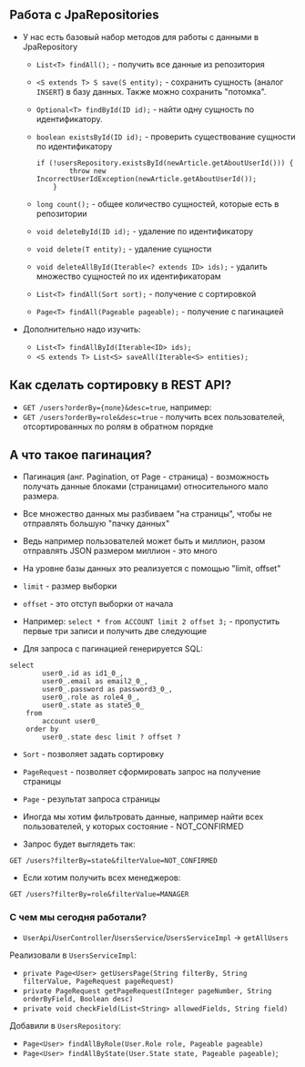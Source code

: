 ## Работа с JpaRepositories

* У нас есть базовый набор методов для работы с данными в JpaRepository
  * `List<T> findAll();` - получить все данные из репозитория
  * `<S extends T> S save(S entity);` - сохранить сущность (аналог `INSERT`) в базу данных. Также можно сохранить "потомка".
  * `Optional<T> findById(ID id);` - найти одну сущность по идентификатору.
  * `boolean existsById(ID id);` - проверить существование сущности по идентификатору
  
    ```
    if (!usersRepository.existsById(newArticle.getAboutUserId())) {
            throw new IncorrectUserIdException(newArticle.getAboutUserId());
        }
    ```
  
  * `long count();` - общее количество сущностей, которые есть в репозитории
  * `void deleteById(ID id);` - удаление по идентификатору
  * `void delete(T entity);` - удаление сущности
  * `void deleteAllById(Iterable<? extends ID> ids);` - удалить множество сущностей по их идентификаторам
  * `List<T> findAll(Sort sort);` - получение с сортировкой
  * `Page<T> findAll(Pageable pageable);` - получение с пагинацией

* Дополнительно надо изучить:
  * `List<T> findAllById(Iterable<ID> ids);`
  * `<S extends T> List<S> saveAll(Iterable<S> entities);`

## Как сделать сортировку в REST API?

* `GET /users?orderBy={поле}&desc=true`, например:
* `GET /users?orderBy=role&desc=true` - получить всех пользователей, отсортированных по ролям в обратном порядке

## А что такое пагинация?

* Пагинация (анг. Pagination, от Page - страница) - возможность получать данные блоками (страницами) относительного мало размера.
* Все множество данных мы разбиваем "на страницы", чтобы не отправлять большую "пачку данных"
* Ведь например пользователей может быть и миллион, разом отправлять JSON размером миллион - это много
* На уровне базы данных это реализуется с помощью "limit, offset"
* `limit` - размер выборки
* `offset` - это отступ выборки от начала
* Например: `select * from ACCOUNT limit 2 offset 3;` - пропустить первые три записи и получить две следующие

* Для запроса с пагинацией генерируется SQL:

```
select
        user0_.id as id1_0_,
        user0_.email as email2_0_,
        user0_.password as password3_0_,
        user0_.role as role4_0_,
        user0_.state as state5_0_ 
    from
        account user0_ 
    order by
        user0_.state desc limit ? offset ?
```

* `Sort` - позволяет задать сортировку
* `PageRequest` - позволяет сформировать запрос на получение страницы
* `Page` - результат запроса страницы

* Иногда мы хотим фильтровать данные, например найти всех пользователей, у которых состояние - NOT_CONFIRMED
* Запрос будет выглядеть так:

```
GET /users?filterBy=state&filterValue=NOT_CONFIRMED
```

* Если хотим получить всех менеджеров:

```
GET /users?filterBy=role&filterValue=MANAGER
```

### С чем мы сегодня работали?

* `UserApi`/`UserController`/`UsersService`/`UsersServiceImpl` -> `getAllUsers`

Реализовали в `UsersServiceImpl`:
- `private Page<User> getUsersPage(String filterBy, String filterValue, PageRequest pageRequest)`
- `private PageRequest getPageRequest(Integer pageNumber, String orderByField, Boolean desc)`
- `private void checkField(List<String> allowedFields, String field)`

Добавили в `UsersRepository`:
- `Page<User> findAllByRole(User.Role role, Pageable pageable)`
- `Page<User> findAllByState(User.State state, Pageable pageable)`;
